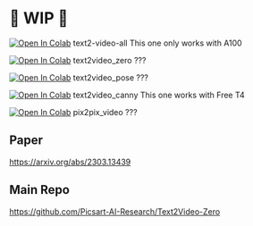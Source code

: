 # 🚦 WIP 🚦

[![Open In Colab](https://colab.research.google.com/assets/colab-badge.svg)](https://colab.research.google.com/github/camenduru/text2video-zero-colab/blob/main/text2video_all.ipynb) text2-video-all This one only works with A100 

[![Open In Colab](https://colab.research.google.com/assets/colab-badge.svg)](https://colab.research.google.com/github/camenduru/text2video-zero-colab/blob/main/text2video_zero.ipynb) text2video_zero ???

[![Open In Colab](https://colab.research.google.com/assets/colab-badge.svg)](https://colab.research.google.com/github/camenduru/text2video-zero-colab/blob/main/text2video_pose.ipynb) text2video_pose ???

[![Open In Colab](https://colab.research.google.com/assets/colab-badge.svg)](https://colab.research.google.com/github/camenduru/text2video-zero-colab/blob/main/text2video_canny.ipynb) text2video_canny This one works with Free T4

[![Open In Colab](https://colab.research.google.com/assets/colab-badge.svg)](https://colab.research.google.com/github/camenduru/text2video-zero-colab/blob/main/pix2pix_video.ipynb) pix2pix_video ???



## Paper 
https://arxiv.org/abs/2303.13439

## Main Repo
https://github.com/Picsart-AI-Research/Text2Video-Zero